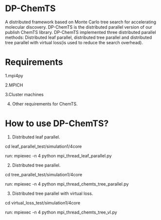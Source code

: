 # DP-ChemTS
A distributed framework based on Monte Carlo tree search for accelerating molecular discovery. DP-ChemTS is the distributed parallel version of our publish ChemTS library. DP-ChemTS implemented three distributed parallel methods: Distributed leaf parallel, distributed tree parallel and distributed tree parallel with virtual loss(is used to reduce the search overhead). 

# Requirements
1.mpi4py

2.MPICH

3.Cluster machines

4. Other requirements for ChemTS.

# How to use DP-ChemTS?
1. Distributed leaf parallel.

cd leaf_parallel_test/simulation1/4core

run: mpiexec -n 4 python mpi_thread_leaf_parallel.py


2. Distributed tree parallel.

cd tree_parallel_test/simulation1/4core

run: mpiexec -n 4 python mpi_thread_chemts_tree_parallel.py


3. Distributed tree parallel with virtual loss.

cd virtual_loss_test/simulation1/4core

run: mpiexec -n 4 python mpi_thread_chemts_tree_vl.py
